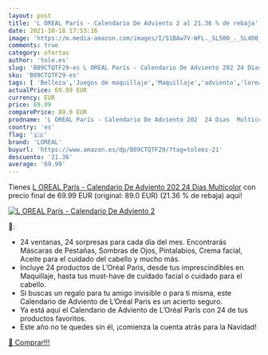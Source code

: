 ```yaml
---
layout: post
title: 'L OREAL París - Calendario De Adviento 2 al 21.36 % de rebaja'
date: 2021-10-18 17:53:16
image: 'https://m.media-amazon.com/images/I/51BAw7V-WFL._SL500_._SL400_.jpg'
comments: true
category: ofertas
author: 'tole.es'
slug: 'B09CTQTF29-es L OREAL París - Calendario De Adviento 202 24 Dias Multicolor'
sku: 'B09CTQTF29-es'
tags: [ 'Belleza','Juegos de maquillaje','Maquillaje','adviento','loreal', ]
actualPrice: 69.99 EUR
currency: EUR
price: 69.99
comparePrice: 89.0 EUR
prodname: 'L OREAL París - Calendario De Adviento 202  24 Dias  Multicolor'
country: 'es'
flag: '🇪🇸'
brand: 'LOREAL'
buyurl: 'https://www.amazon.es/dp/B09CTQTF29/?tag=tolees-21'
descuento: '21.36'
average: '69.99'
---
```


Tienes [L OREAL París - Calendario De Adviento 202  24 Dias  Multicolor](https://www.amazon.es/dp/B09CTQTF29/?tag=tolees-21) con precio final de  69.99 EUR (original: 89.0 EUR) (21.36 %  de rebaja) aqui!

[![L OREAL París - Calendario De Adviento 2](https://m.media-amazon.com/images/I/51BAw7V-WFL._SL500_._SL400_.jpg)](https://www.amazon.es/dp/B09CTQTF29/?tag=tolees-21)

🔎:

- 24 ventanas, 24 sorpresas para cada día del mes. Encontrarás Máscaras de Pestañas, Sombras de Ojos, Pintalabios, Crema facial, Aceite para el cuidado del cabello y mucho más.
- Incluye 24 productos de L’Oréal Paris, desde tus imprescindibles en Maquillaje, hasta tus must-have de cuidado facial o cuidado para el cabello.
- Si buscas un regalo para tu amigo invisible o para ti misma, este Calendario de Adviento de L’Oréal Paris es un acierto seguro.
- Ya está aquí el Calendario de Adviento de L’Oréal Paris con 24 de tus productos favoritos.
- Este año no te quedes sin él, ¡comienza la cuenta atrás para la Navidad!

[🛒 Comprar!!!](https://www.amazon.es/dp/B09CTQTF29/?tag=tolees-21)

